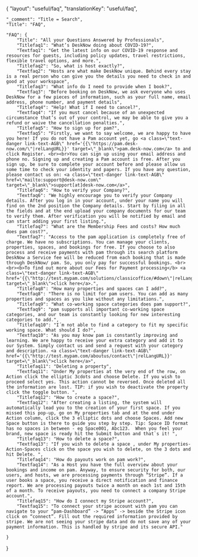 {
    "layout": "useful/faq",
	"translationKey": "useful/faq",

    "_comment": "Title = Search", 
    "Title": "FAQ",

    "FAQ": {
		"Title": "All your Questions Answered by Professionals",
		"Titlefaq1": "What’s DeskNow doing about COVID-19?",
		"Textfaq1": "Get the latest info on our COVID-19 response and resources for guests, including policy updates, travel restrictions, flexible travel options, and more.",
		"Titlefaq2": "So, what is host exactly?",
		"Textfaq2": "Hosts are what make DeskNow unique. Behind every stay is a real person who can give you the details you need to check in and good at your workspace",
		"Titlefaq3": "What info do I need to provide when I book?",
		"Textfaq3": "Before booking on DeskNow, we ask everyone who uses DeskNow for a few pieces of information, such as your full name, email address, phone number, and payment details",
		"Titlefaq4": "Help! What if I need to cancel?",
		"Textfaq4": "If you must cancel because of an unexpected circumstance that’s out of your control, we may be able to give you a refund or waive the cancellation penalties.",
        "Titlefaq5": "How to sign up for pam?",
		"Textfaq5": "Firstly, we want to say welcome, we are happy to have you here! If you do not have a Pam account yet, go <a class=\"text-danger link-text-AGB\" href='{{\"https://pam.desk-now.com/\"|relLangURL}}' target=\"_blank\">pam.desk-now.com</a> to and click Register. <br><br>You can sign up using your email address and phone no. Signing up and creating a Pam account is free. After you sign up, be sure to complete your account before and please allow us some time to check your identity and papers. If you have any question, please contact us on: <a class=\"text-danger link-text-AGB\" href=\"mailto:support@desk-now.com\" target=\"_blank\">support[at]desk-now.com</a>",
		"Titlefaq6": "How to verify your Company?",
		"Textfaq6": "We highly encourage you to verify your Company details. After you log in in your account, under your name you will find on the 2nd position the Company details. Start by filing in all the fields and at the end upload your company documents for our team to verify them. After verification you will be notified by email and can start adding your first listing.",
		"Titlefaq7": "What are the Membership Fees and costs? How much does pam cost?",
		"Textfaq7": "Access to the pam application is completely free of charge. We have no subscriptions. You can manage your clients, properties, spaces, and bookings for free. If you choose to also process and receive payments with pam through its search platform DeskNow a Service fee will be reduced from each booking that is made through DeskNow/ pam. So, you only pay for successful bookings. <br><br><b>To find out more about our Fees for Payment processing</b> <a class=\"text-danger link-text-AGB\" href='{{\"http://test.mypam.com/solutions/classicoffice/#down\"|relLangURL}}' target=\"_blank\">click here</a>.",
		"Titlefaq8": "How many properties and spaces can I add?",
		"Textfaq8": "There is no limit for pam users. You can add as many properties and spaces as you like without any limitations.",
        "Titlefaq9": "What co-working space categories does pam support?",
		"Textfaq9": "pam supports all important co-working space categories, and our team is constantly looking for new interesting categories to add.",
        "Titlefaq10": "I´m not able to find a category to fit my specific working space. What should I do?",
		"Textfaq10": "As you may know pam is constantly improving and learning. We are happy to receive your extra category and add it to our System. Simply contact us and send a request with your category and description. <a class=\"text-danger link-text-AGB\" href='{{\"http://test.mypam.com/aboutus/contact\"|relLangURL}}' target=\"_blank\">click here</a>",
        "Titlefaq11": "Deleting a property",
		"Textfaq11": "Under My properties at the very end of the row, on Action click the elliptic 3cdots and choose Delete. If you wish to proceed select yes. This action cannot be reversed. Once deleted all the information are lost. TIP: if you wish to deactivate the property click the toggle button. ",
        "Titlefaq12": "How to create a space?",
		"Textfaq12": "After creating a listing, the system will automatically lead you to the creation of your first space. If you missed this pop-up, go on My properties tab and at the end under Action column, click the 3 elliptic dots and choose Spaces. Add new Space button is there to guide you step by step. Tip: Space ID format has no spaces in between - eg Space001, Abc123.  When you feel your brand, new space is ready hit the Submit button and that`s it! ",
        "Titlefaq13": "How to delete a space?",
		"Textfaq13": "If you wish to delete a space , under My properties-Action-Spaces click on the space you wish to delete, on the 3 dots and hit Delete. ",
        "Titlefaq14": "How do payouts work on pam work?",
		"Textfaq14": "As a Host you have the full overview about your bookings and income on pam. Anyway, to ensure security for both, our users, and hosts, we are processing payments through “Stripe”. If a user books a space, you receive a direct notification and finance report. We are processing payouts twice a month on each 1st and 15th of a month. To receive payouts, you need to connect a company Stripe account.",
        "Titlefaq15": "How do I connect my Stripe account?",
		"Textfaq15": "To connect your stripe account with pam you can navigate to your “pam-Dashboard” -> “Apps” -> beside the Stripe icon click on “connect”. Fill out the required information provided by stripe. We are not seeing your stripe data and do not save any of your payment information. This is handled by stripe and its secure API."

	}
}